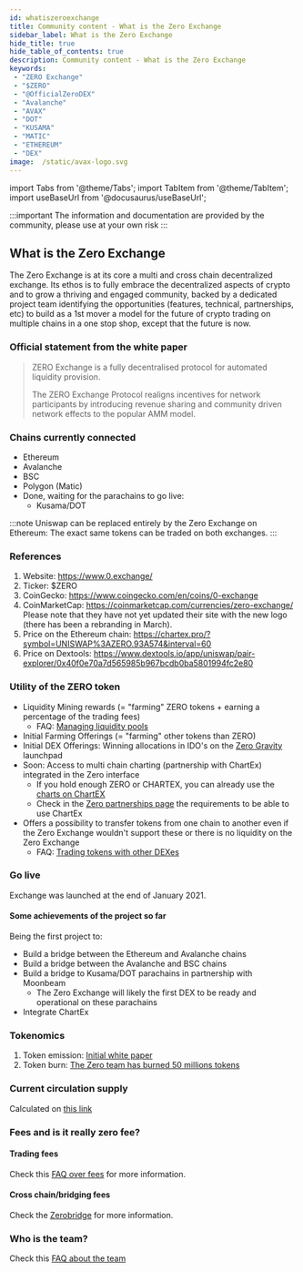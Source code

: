 ```yaml
---
id: whatiszeroexchange
title: Community content - What is the Zero Exchange
sidebar_label: What is the Zero Exchange
hide_title: true
hide_table_of_contents: true
description: Community content - What is the Zero Exchange
keywords:
 - "ZERO Exchange"
 - "$ZERO"
 - "@OfficialZeroDEX"
 - "Avalanche"
 - "AVAX"
 - "DOT"
 - "KUSAMA"
 - "MATIC"
 - "ETHEREUM"
 - "DEX"
image:  /static/avax-logo.svg
---
```


import Tabs from '@theme/Tabs';
import TabItem from '@theme/TabItem';
import useBaseUrl from '@docusaurus/useBaseUrl';

:::important
The information and documentation are provided by the community, please use at your own risk
:::


## What is the Zero Exchange

The Zero Exchange is at its core a multi and cross chain decentralized exchange.  Its ethos is to fully embrace the decentralized aspects of crypto and to grow a thriving and engaged community, backed by a dedicated project team identifying the opportunities (features, technical, partnerships, etc) to build as a 1st mover a model for the future of crypto trading on multiple chains in a one stop shop, except that the future is now.


### Official statement from the white paper

> ZERO Exchange is a fully decentralised protocol for automated liquidity provision.
> 
> The ZERO Exchange Protocol realigns incentives for network participants by introducing revenue sharing and community driven network effects to the popular AMM model.

### Chains currently connected

* Ethereum
* Avalanche
* BSC
* Polygon (Matic)
* Done, waiting for the parachains to go live:  
	* Kusama/DOT

:::note Uniswap can be replaced entirely by the Zero Exchange on Ethereum: The exact same tokens can be traded on both exchanges.
:::


### References

1. Website: https://www.0.exchange/
1. Ticker: $ZERO
1. CoinGecko: https://www.coingecko.com/en/coins/0-exchange
1. CoinMarketCap: https://coinmarketcap.com/currencies/zero-exchange/  
	Please note that they have not yet updated their site with the new logo (there has been a rebranding in March). 
1. Price on the Ethereum chain: https://chartex.pro/?symbol=UNISWAP%3AZERO.93A574&interval=60
1. Price on Dextools: https://www.dextools.io/app/uniswap/pair-explorer/0x40f0e70a7d565985b967bcdb0ba5801994fc2e80
	 

### Utility of the ZERO token

* Liquidity Mining rewards (= "farming" ZERO tokens + earning a percentage of the trading fees)
	* FAQ: [Managing liquidity pools](faq/faq009.md)	
* Initial Farming Offerings (= "farming" other tokens than ZERO)
* Initial DEX Offerings: Winning allocations in IDO's on the [Zero Gravity](zerogravity.md) launchpad
* Soon: Access to multi chain charting (partnership with ChartEx) integrated in the Zero interface
	* If you hold enough ZERO or CHARTEX, you can already use the [charts on ChartEX](https://metamorphosis.chartex.pro)
	* Check in the [Zero partnerships page]() the requirements to be able to use ChartEx
* Offers a possibility to transfer tokens from one chain to another even if the Zero Exchange wouldn't support these or there is no liquidity on the Zero Exchange
	* FAQ: [Trading tokens with other DEXes](faq/faq006.md)



### Go live

Exchange was launched at the end of January 2021.

#### Some achievements of the project so far
Being the first project to:
* Build a bridge between the Ethereum and Avalanche chains
* Build a bridge between the Avalanche and BSC chains
* Build a bridge to Kusama/DOT parachains in partnership with Moonbeam
	* The Zero Exchange will likely the first DEX to be ready and operational on these parachains
* Integrate ChartEx


### Tokenomics

1. Token emission: [Initial white paper](https://0exchangestatic.blob.core.windows.net/whitepaper/0Whitepaper.pdf)
1. Token burn: [The Zero team has burned 50 millions tokens](https://0exchangestatic.blob.core.windows.net/whitepaper/0Whitepaper.pdf)

### Current circulation supply

Calculated on [this link](https://zeromktcapcalc.azurewebsites.net/api/GetSupply)

### Fees and is it really zero fee?

#### Trading fees

Check this [FAQ over fees](faq/faq008.md) for more information.

#### Cross chain/bridging fees

Check the [Zerobridge](zerobridge.md) for more information.


### Who is the team?
      
Check this [FAQ about the team](faq/faq012.md)
 
